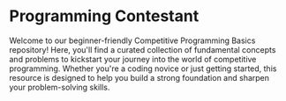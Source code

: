 # Programming Contestant
Welcome to our beginner-friendly Competitive Programming Basics repository! Here, you'll find a curated collection of fundamental concepts and problems to kickstart your journey into the world of competitive programming. Whether you're a coding novice or just getting started, this resource is designed to help you build a strong foundation and sharpen your problem-solving skills.
